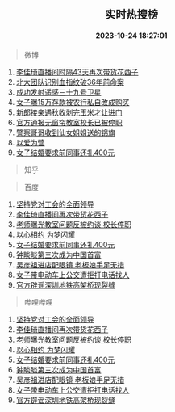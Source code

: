 <div align="center"><h2>实时热搜榜</h2><h4>2023-10-24 18:27:01</h4></div>

> 微博  

1. [李佳琦直播间时隔43天再次带货花西子](https://s.weibo.com/weibo?q=%23%E6%9D%8E%E4%BD%B3%E7%90%A6%E7%9B%B4%E6%92%AD%E9%97%B4%E6%97%B6%E9%9A%9443%E5%A4%A9%E5%86%8D%E6%AC%A1%E5%B8%A6%E8%B4%A7%E8%8A%B1%E8%A5%BF%E5%AD%90%23&t=31&band_rank=1&Refer=top)<br />
2. [北大团队识别血指纹破36年前命案](https://s.weibo.com/weibo?q=%23%E5%8C%97%E5%A4%A7%E5%9B%A2%E9%98%9F%E8%AF%86%E5%88%AB%E8%A1%80%E6%8C%87%E7%BA%B9%E7%A0%B436%E5%B9%B4%E5%89%8D%E5%91%BD%E6%A1%88%23&t=31&band_rank=2&Refer=top)<br />
3. [成功发射遥感三十九号卫星](https://s.weibo.com/weibo?q=%23%E6%88%90%E5%8A%9F%E5%8F%91%E5%B0%84%E9%81%A5%E6%84%9F%E4%B8%89%E5%8D%81%E4%B9%9D%E5%8F%B7%E5%8D%AB%E6%98%9F%23&t=31&band_rank=3&Refer=top)<br />
4. [女子曝15万存款被农行私自改成购买](https://s.weibo.com/weibo?q=%23%E5%A5%B3%E5%AD%90%E6%9B%9D15%E4%B8%87%E5%AD%98%E6%AC%BE%E8%A2%AB%E5%86%9C%E8%A1%8C%E7%A7%81%E8%87%AA%E6%94%B9%E6%88%90%E8%B4%AD%E4%B9%B0%23&t=31&band_rank=4&Refer=top)<br />
5. [新郎接亲遇秋收剥完玉米才让进门](https://s.weibo.com/weibo?q=%23%E6%96%B0%E9%83%8E%E6%8E%A5%E4%BA%B2%E9%81%87%E7%A7%8B%E6%94%B6%E5%89%A5%E5%AE%8C%E7%8E%89%E7%B1%B3%E6%89%8D%E8%AE%A9%E8%BF%9B%E9%97%A8%23&t=31&band_rank=5&Refer=top)<br />
6. [官方通报无窗帘教室校长已被停职](https://s.weibo.com/weibo?q=%23%E5%AE%98%E6%96%B9%E9%80%9A%E6%8A%A5%E6%97%A0%E7%AA%97%E5%B8%98%E6%95%99%E5%AE%A4%E6%A0%A1%E9%95%BF%E5%B7%B2%E8%A2%AB%E5%81%9C%E8%81%8C%23&t=31&band_rank=6&Refer=top)<br />
7. [警察哥哥收到仙女姐姐送的锦旗](https://s.weibo.com/weibo?q=%23%E8%AD%A6%E5%AF%9F%E5%93%A5%E5%93%A5%E6%94%B6%E5%88%B0%E4%BB%99%E5%A5%B3%E5%A7%90%E5%A7%90%E9%80%81%E7%9A%84%E9%94%A6%E6%97%97%23&t=31&band_rank=7&Refer=top)<br />
8. [以爱为营](https://s.weibo.com/weibo?q=%E4%BB%A5%E7%88%B1%E4%B8%BA%E8%90%A5&t=31&band_rank=8&Refer=top)<br />
9. [女子结婚要求前同事还礼400元](https://s.weibo.com/weibo?q=%23%E5%A5%B3%E5%AD%90%E7%BB%93%E5%A9%9A%E8%A6%81%E6%B1%82%E5%89%8D%E5%90%8C%E4%BA%8B%E8%BF%98%E7%A4%BC400%E5%85%83%23&t=31&band_rank=9&Refer=top)<br />

> 知乎  


> 百度  

1. [坚持党对工会的全面领导](https://www.baidu.com/s?wd=%E5%9D%9A%E6%8C%81%E5%85%9A%E5%AF%B9%E5%B7%A5%E4%BC%9A%E7%9A%84%E5%85%A8%E9%9D%A2%E9%A2%86%E5%AF%BC&sa=fyb_news&rsv_dl=fyb_news)<br />
2. [李佳琦直播间再次带货花西子](https://www.baidu.com/s?wd=%E6%9D%8E%E4%BD%B3%E7%90%A6%E7%9B%B4%E6%92%AD%E9%97%B4%E5%86%8D%E6%AC%A1%E5%B8%A6%E8%B4%A7%E8%8A%B1%E8%A5%BF%E5%AD%90&sa=fyb_news&rsv_dl=fyb_news)<br />
3. [老师曝光教室问题反被约谈 校长停职](https://www.baidu.com/s?wd=%E8%80%81%E5%B8%88%E6%9B%9D%E5%85%89%E6%95%99%E5%AE%A4%E9%97%AE%E9%A2%98%E5%8F%8D%E8%A2%AB%E7%BA%A6%E8%B0%88+%E6%A0%A1%E9%95%BF%E5%81%9C%E8%81%8C&sa=fyb_news&rsv_dl=fyb_news)<br />
4. [以心相约 为梦闪耀](https://www.baidu.com/s?wd=%E4%BB%A5%E5%BF%83%E7%9B%B8%E7%BA%A6+%E4%B8%BA%E6%A2%A6%E9%97%AA%E8%80%80&sa=fyb_news&rsv_dl=fyb_news)<br />
5. [女子结婚要求前同事还礼400元](https://www.baidu.com/s?wd=%E5%A5%B3%E5%AD%90%E7%BB%93%E5%A9%9A%E8%A6%81%E6%B1%82%E5%89%8D%E5%90%8C%E4%BA%8B%E8%BF%98%E7%A4%BC400%E5%85%83&sa=fyb_news&rsv_dl=fyb_news)<br />
6. [钟睒睒第三次成为中国首富](https://www.baidu.com/s?wd=%E9%92%9F%E7%9D%92%E7%9D%92%E7%AC%AC%E4%B8%89%E6%AC%A1%E6%88%90%E4%B8%BA%E4%B8%AD%E5%9B%BD%E9%A6%96%E5%AF%8C&sa=fyb_news&rsv_dl=fyb_news)<br />
7. [吴彦祖进店配眼镜 老板娘手足无措](https://www.baidu.com/s?wd=%E5%90%B4%E5%BD%A6%E7%A5%96%E8%BF%9B%E5%BA%97%E9%85%8D%E7%9C%BC%E9%95%9C+%E8%80%81%E6%9D%BF%E5%A8%98%E6%89%8B%E8%B6%B3%E6%97%A0%E6%8E%AA&sa=fyb_news&rsv_dl=fyb_news)<br />
8. [女子带电动车上公交遭拒打电话找人](https://www.baidu.com/s?wd=%E5%A5%B3%E5%AD%90%E5%B8%A6%E7%94%B5%E5%8A%A8%E8%BD%A6%E4%B8%8A%E5%85%AC%E4%BA%A4%E9%81%AD%E6%8B%92%E6%89%93%E7%94%B5%E8%AF%9D%E6%89%BE%E4%BA%BA&sa=fyb_news&rsv_dl=fyb_news)<br />
9. [官方辟谣深圳地铁高架桥现裂缝](https://www.baidu.com/s?wd=%E5%AE%98%E6%96%B9%E8%BE%9F%E8%B0%A3%E6%B7%B1%E5%9C%B3%E5%9C%B0%E9%93%81%E9%AB%98%E6%9E%B6%E6%A1%A5%E7%8E%B0%E8%A3%82%E7%BC%9D&sa=fyb_news&rsv_dl=fyb_news)<br />

> 哔哩哔哩  

1. [坚持党对工会的全面领导](https://www.baidu.com/s?wd=%E5%9D%9A%E6%8C%81%E5%85%9A%E5%AF%B9%E5%B7%A5%E4%BC%9A%E7%9A%84%E5%85%A8%E9%9D%A2%E9%A2%86%E5%AF%BC&sa=fyb_news&rsv_dl=fyb_news)<br />
2. [李佳琦直播间再次带货花西子](https://www.baidu.com/s?wd=%E6%9D%8E%E4%BD%B3%E7%90%A6%E7%9B%B4%E6%92%AD%E9%97%B4%E5%86%8D%E6%AC%A1%E5%B8%A6%E8%B4%A7%E8%8A%B1%E8%A5%BF%E5%AD%90&sa=fyb_news&rsv_dl=fyb_news)<br />
3. [老师曝光教室问题反被约谈 校长停职](https://www.baidu.com/s?wd=%E8%80%81%E5%B8%88%E6%9B%9D%E5%85%89%E6%95%99%E5%AE%A4%E9%97%AE%E9%A2%98%E5%8F%8D%E8%A2%AB%E7%BA%A6%E8%B0%88+%E6%A0%A1%E9%95%BF%E5%81%9C%E8%81%8C&sa=fyb_news&rsv_dl=fyb_news)<br />
4. [以心相约 为梦闪耀](https://www.baidu.com/s?wd=%E4%BB%A5%E5%BF%83%E7%9B%B8%E7%BA%A6+%E4%B8%BA%E6%A2%A6%E9%97%AA%E8%80%80&sa=fyb_news&rsv_dl=fyb_news)<br />
5. [女子结婚要求前同事还礼400元](https://www.baidu.com/s?wd=%E5%A5%B3%E5%AD%90%E7%BB%93%E5%A9%9A%E8%A6%81%E6%B1%82%E5%89%8D%E5%90%8C%E4%BA%8B%E8%BF%98%E7%A4%BC400%E5%85%83&sa=fyb_news&rsv_dl=fyb_news)<br />
6. [钟睒睒第三次成为中国首富](https://www.baidu.com/s?wd=%E9%92%9F%E7%9D%92%E7%9D%92%E7%AC%AC%E4%B8%89%E6%AC%A1%E6%88%90%E4%B8%BA%E4%B8%AD%E5%9B%BD%E9%A6%96%E5%AF%8C&sa=fyb_news&rsv_dl=fyb_news)<br />
7. [吴彦祖进店配眼镜 老板娘手足无措](https://www.baidu.com/s?wd=%E5%90%B4%E5%BD%A6%E7%A5%96%E8%BF%9B%E5%BA%97%E9%85%8D%E7%9C%BC%E9%95%9C+%E8%80%81%E6%9D%BF%E5%A8%98%E6%89%8B%E8%B6%B3%E6%97%A0%E6%8E%AA&sa=fyb_news&rsv_dl=fyb_news)<br />
8. [女子带电动车上公交遭拒打电话找人](https://www.baidu.com/s?wd=%E5%A5%B3%E5%AD%90%E5%B8%A6%E7%94%B5%E5%8A%A8%E8%BD%A6%E4%B8%8A%E5%85%AC%E4%BA%A4%E9%81%AD%E6%8B%92%E6%89%93%E7%94%B5%E8%AF%9D%E6%89%BE%E4%BA%BA&sa=fyb_news&rsv_dl=fyb_news)<br />
9. [官方辟谣深圳地铁高架桥现裂缝](https://www.baidu.com/s?wd=%E5%AE%98%E6%96%B9%E8%BE%9F%E8%B0%A3%E6%B7%B1%E5%9C%B3%E5%9C%B0%E9%93%81%E9%AB%98%E6%9E%B6%E6%A1%A5%E7%8E%B0%E8%A3%82%E7%BC%9D&sa=fyb_news&rsv_dl=fyb_news)<br />
